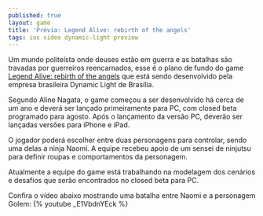 ```yaml
---
published: true
layout: game
title: 'Prévia: Legend Alive: rebirth of the angels'
tags: ios video dynamic-light preview
---
```

Um mundo polite&#237;sta onde deuses est&#227;o em guerra e as batalhas s&#227;o travadas por guerreiros reencarnados, esse &#233; o plano de fundo do game <a href="http://www.legend-alive.com/" target="_blank">Legend Alive: rebirth of the angels</a>
 que est&#225; sendo desenvolvido pela empresa brasileira Dynamic Light de Bras&#237;lia.
 

 
Segundo Aline Nagata, o game come&#231;ou a ser desenvolvido h&#225; cerca de um ano e dever&#225; ser lan&#231;ado primeiramente para PC, com closed beta programado para agosto. Ap&#243;s o lan&#231;amento da vers&#227;o PC, dever&#227;o ser lan&#231;adas vers&#245;es para iPhone e iPad.
 
O jogador poder&#225; escolher entre duas personagens para controlar, sendo uma delas a ninja Naomi. A equipe recebeu apoio de um sensei de ninjutsu para definir roupas e comportamentos da personagem.
 

 
Atualmente a equipe do game est&#225; trabalhando na modelagem dos cen&#225;rios e desafios que ser&#227;o encontrados no closed beta para PC.
 
Confira o v&#237;deo abaixo mostrando uma batalha entre Naomi e a personagem Golem:
{% youtube _E1VbdnYEck %}
